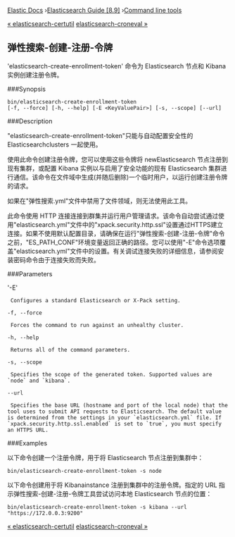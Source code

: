 

[Elastic Docs](/guide/) ›[Elasticsearch Guide [8.9]](index.md) ›[Command
line tools](commands.md)

[« elasticsearch-certutil](certutil.md) [elasticsearch-croneval
»](elasticsearch-croneval.md)

## 弹性搜索-创建-注册-令牌

'elasticsearch-create-enrollment-token' 命令为 Elasticsearch 节点和 Kibana 实例创建注册令牌。

###Synopsis

    
    
    bin/elasticsearch-create-enrollment-token
    [-f, --force] [-h, --help] [-E <KeyValuePair>] [-s, --scope] [--url]

###Description

"elasticsearch-create-enrollment-token"只能与自动配置安全性的 Elasticsearchclusters 一起使用。

使用此命令创建注册令牌，您可以使用这些令牌将 newElasticsearch 节点注册到现有集群，或配置 Kibana 实例以与启用了安全功能的现有 Elasticsearch 集群进行通信。该命令在文件域中生成(并随后删除)一个临时用户，以运行创建注册令牌的请求。

如果在"弹性搜索.yml"文件中禁用了文件领域，则无法使用此工具。

此命令使用 HTTP 连接连接到群集并运行用户管理请求。该命令自动尝试通过使用"elasticsearch.yml"文件中的"xpack.security.http.ssl"设置通过HTTPS建立连接。如果不使用默认配置目录，请确保在运行"弹性搜索-创建-注册-令牌"命令之前，"ES_PATH_CONF"环境变量返回正确的路径。您可以使用"-E"命令选项覆盖"elasticsearch.yml"文件中的设置。有关调试连接失败的详细信息，请参阅安装密码命令由于连接失败而失败。

###Parameters

'-E<KeyValuePair>'

     Configures a standard Elasticsearch or X-Pack setting. 
`-f, --force`

     Forces the command to run against an unhealthy cluster. 
`-h, --help`

     Returns all of the command parameters. 
`-s, --scope`

     Specifies the scope of the generated token. Supported values are `node` and `kibana`. 
`--url`

     Specifies the base URL (hostname and port of the local node) that the tool uses to submit API requests to Elasticsearch. The default value is determined from the settings in your `elasticsearch.yml` file. If `xpack.security.http.ssl.enabled` is set to `true`, you must specify an HTTPS URL. 

###Examples

以下命令创建一个注册令牌，用于将 Elasticsearch 节点注册到集群中：

    
    
    bin/elasticsearch-create-enrollment-token -s node

以下命令创建用于将 Kibanainstance 注册到集群中的注册令牌。指定的 URL 指示弹性搜索-创建-注册-令牌工具尝试访问本地 Elasticsearch 节点的位置：

    
    
    bin/elasticsearch-create-enrollment-token -s kibana --url "https://172.0.0.3:9200"

[« elasticsearch-certutil](certutil.md) [elasticsearch-croneval
»](elasticsearch-croneval.md)

